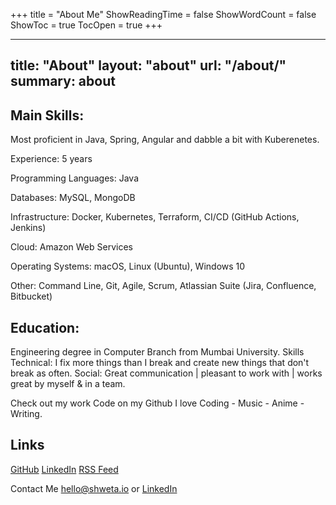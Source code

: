 +++
title = "About Me"
ShowReadingTime = false
ShowWordCount = false
ShowToc = true
TocOpen = true
+++

---
title: "About"
layout: "about"
url: "/about/"
summary: about
---
<!--![About Me](../img/aboutme.jpeg)-->

## Main Skills:

Most proficient in Java, Spring, Angular and dabble a bit with Kuberenetes.

Experience: 5 years

Programming Languages: Java

Databases: MySQL, MongoDB

Infrastructure: Docker, Kubernetes, Terraform, CI/CD (GitHub Actions, Jenkins)

Cloud: Amazon Web Services

Operating Systems: macOS, Linux (Ubuntu), Windows 10

Other: Command Line, Git, Agile, Scrum, Atlassian Suite (Jira, Confluence, Bitbucket)

## Education:
Engineering degree in Computer Branch from Mumbai University.
Skills
Technical: I fix more things than I break and create new things that don't break as often. 
Social: Great communication | pleasant to work with | works great by myself & in a team.

Check out my work
Code on my Github
I love
Coding - Music - Anime - Writing.

## Links
[GitHub](https://github.com/shwetarkadam)
[LinkedIn](https://www.linkedin.com/shwetarkadam)
[RSS Feed](https://codeklutz.com/index.xml)

Contact Me
hello@shweta.io  or [LinkedIn](https://www.linkedin.com/shwetarkadam)
